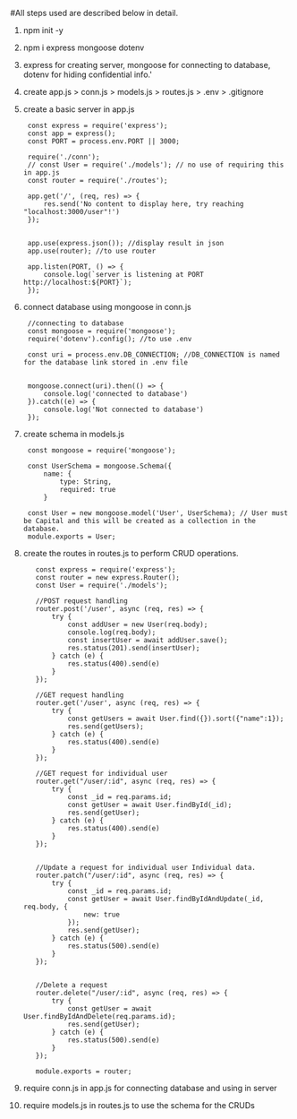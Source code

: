 #All steps used are described below in detail.
1. npm init -y
2. npm i express mongoose dotenv
3. express for creating server, mongoose for connecting to database, dotenv for hiding confidential info.'
4. create app.js > conn.js > models.js > routes.js > .env > .gitignore
5. create a basic server in app.js

        const express = require('express');
        const app = express();
        const PORT = process.env.PORT || 3000;

        require('./conn');
        // const User = require('./models'); // no use of requiring this in app.js
        const router = require('./routes');

        app.get('/', (req, res) => {
            res.send('No content to display here, try reaching "localhost:3000/user"!')
        });


        app.use(express.json()); //display result in json
        app.use(router); //to use router

        app.listen(PORT, () => {
            console.log(`server is listening at PORT http://localhost:${PORT}`);
        });

6. connect database using mongoose in conn.js

        //connecting to database
        const mongoose = require('mongoose');
        require('dotenv').config(); //to use .env

        const uri = process.env.DB_CONNECTION; //DB_CONNECTION is named for the database link stored in .env file


        mongoose.connect(uri).then(() => {
            console.log('connected to database')
        }).catch((e) => {
            console.log('Not connected to database')
        });
        
7. create schema in models.js

        const mongoose = require('mongoose');

        const UserSchema = mongoose.Schema({
            name: {
                type: String,
                required: true
            }

        const User = new mongoose.model('User', UserSchema); // User must be Capital and this will be created as a collection in the database.
        module.exports = User;

8. create the routes in routes.js to perform CRUD operations.

          const express = require('express');
          const router = new express.Router();
          const User = require('./models');

          //POST request handling
          router.post('/user', async (req, res) => {
              try {
                  const addUser = new User(req.body);
                  console.log(req.body);
                  const insertUser = await addUser.save();
                  res.status(201).send(insertUser);
              } catch (e) {
                  res.status(400).send(e)
              }
          });

          //GET request handling
          router.get('/user', async (req, res) => {
              try {
                  const getUsers = await User.find({}).sort({"name":1});
                  res.send(getUsers);
              } catch (e) {
                  res.status(400).send(e)
              }
          });

          //GET request for individual user
          router.get("/user/:id", async (req, res) => {
              try {
                  const _id = req.params.id;
                  const getUser = await User.findById(_id);
                  res.send(getUser);
              } catch (e) {
                  res.status(400).send(e)
              }
          });


          //Update a request for individual user Individual data.
          router.patch("/user/:id", async (req, res) => {
              try {
                  const _id = req.params.id;
                  const getUser = await User.findByIdAndUpdate(_id, req.body, {
                      new: true
                  });
                  res.send(getUser);
              } catch (e) {
                  res.status(500).send(e)
              }
          });


          //Delete a request
          router.delete("/user/:id", async (req, res) => {
              try {
                  const getUser = await User.findByIdAndDelete(req.params.id);
                  res.send(getUser);
              } catch (e) {
                  res.status(500).send(e)
              }
          });

          module.exports = router;

9. require conn.js in app.js for connecting database and using in server
10. require models.js in routes.js to use the schema for the CRUDs
